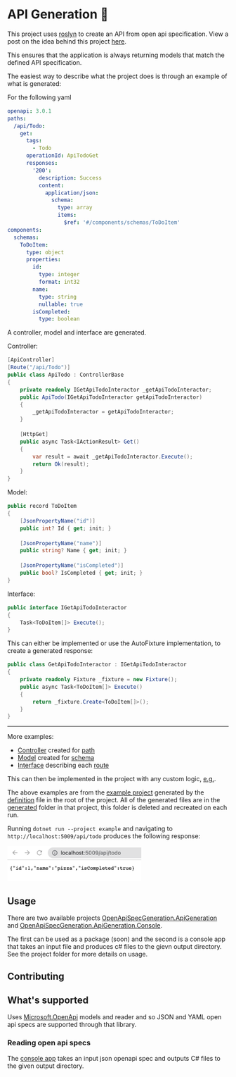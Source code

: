 # API Generation 🤖

This project uses [roslyn](https://github.com/dotnet/roslyn) to create an API from open api specification.
View a post on the idea behind this project [here](https://www.maisiesadler.co.uk/api-generation/blog).

This ensures that the application is always returning models that match the defined API specification.

The easiest way to describe what the project does is through an example of what is generated:

For the following yaml

```yaml
openapi: 3.0.1
paths:
  /api/Todo:
    get:
      tags:
        - Todo
      operationId: ApiTodoGet
      responses:
        '200':
          description: Success
          content:
            application/json:
              schema:
                type: array
                items:
                  $ref: '#/components/schemas/ToDoItem'
components:
  schemas:
    ToDoItem:
      type: object
      properties:
        id:
          type: integer
          format: int32
        name:
          type: string
          nullable: true
        isCompleted:
          type: boolean
```

A controller, model and interface are generated.

Controller:

```csharp
[ApiController]
[Route("/api/Todo")]
public class ApiTodo : ControllerBase
{
    private readonly IGetApiTodoInteractor _getApiTodoInteractor;
    public ApiTodo(IGetApiTodoInteractor getApiTodoInteractor)
    {
        _getApiTodoInteractor = getApiTodoInteractor;
    }

    [HttpGet]
    public async Task<IActionResult> Get()
    {
        var result = await _getApiTodoInteractor.Execute();
        return Ok(result);
    }
}
```

Model:

```csharp
public record ToDoItem
{
    [JsonPropertyName("id")]
    public int? Id { get; init; }

    [JsonPropertyName("name")]
    public string? Name { get; init; }

    [JsonPropertyName("isCompleted")]
    public bool? IsCompleted { get; init; }
}
```

Interface:

```csharp
public interface IGetApiTodoInteractor
{
    Task<ToDoItem[]> Execute();
}
```

This can either be implemented or use the AutoFixture implementation, to create a generated response:

```csharp
public class GetApiTodoInteractor : IGetApiTodoInteractor
{
    private readonly Fixture _fixture = new Fixture();
    public async Task<ToDoItem[]> Execute()
    {
        return _fixture.Create<ToDoItem[]>();
    }
}
```

---

More examples:

- [Controller](example/generated/ApiTodoController.cs) created for [path](./definition.yaml#L8)
- [Model](example/generated/models/ToDoItem.cs) created for [schema](./definition.yaml#L56)
- [Interface](example/generated/interactors/IGetApiTodoInteractor.cs) describing each [route](./definition.yaml#L8)

This can then be implemented in the project with any custom logic, [e.g.](example/implementations/GetApiTodoInteractor.cs).

The above examples are from the [example project](./example) generated by the [definition](./definition.yaml) file in the root of the project. 
All of the generated files are in the [generated](./example/generated) folder in that project, this folder is deleted and recreated on each run.

Running `dotnet run --project example` and navigating to `http://localhost:5009/api/todo` produces the following response:

<img src="./images/example-project-response.png" alt="Example Response" height="80" />

## Usage

There are two available projects [OpenApiSpecGeneration.ApiGeneration](./src/OpenApiSpecGeneration.ApiGeneration) and [OpenApiSpecGeneration.ApiGeneration.Console](./src/OpenApiSpecGeneration.ApiGeneration.Console).

The first can be used as a package (soon) and the second is a console app that takes an input file and produces c# files to the gievn output directory. See the project folder for more details on usage.

## Contributing

## What's supported

Uses [Microsoft.OpenApi](https://github.com/microsoft/OpenAPI.NET) models and reader and so JSON and YAML open api specs are supported through that library.

### Reading open api specs

The [console app](src/OpenApiSpecGeneration.ApiGeneration.Console) takes an input json openapi spec and outputs C# files to the given output directory.
